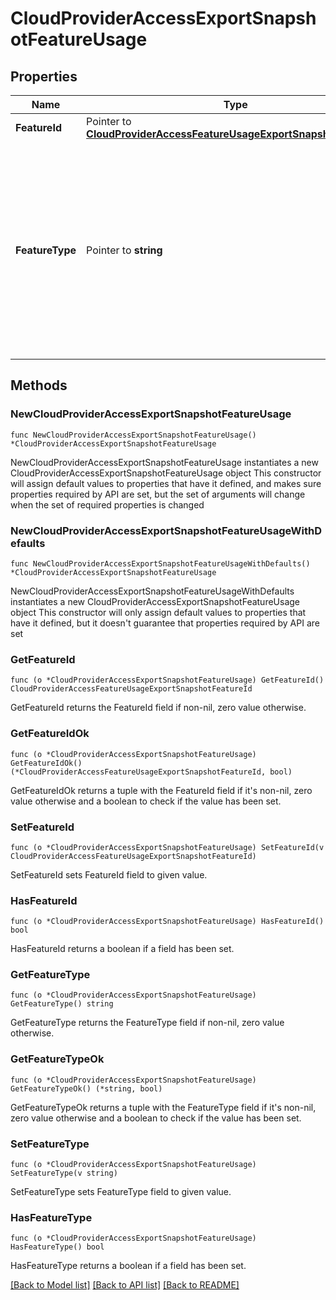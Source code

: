 # CloudProviderAccessExportSnapshotFeatureUsage

## Properties

Name | Type | Description | Notes
------------ | ------------- | ------------- | -------------
**FeatureId** | Pointer to [**CloudProviderAccessFeatureUsageExportSnapshotFeatureId**](CloudProviderAccessFeatureUsageExportSnapshotFeatureId.md) |  | [optional] 
**FeatureType** | Pointer to **string** | Human-readable label that describes one MongoDB Cloud feature linked to this Amazon Web Services (AWS) Identity and Access Management (IAM) role. | [optional] [readonly] 

## Methods

### NewCloudProviderAccessExportSnapshotFeatureUsage

`func NewCloudProviderAccessExportSnapshotFeatureUsage() *CloudProviderAccessExportSnapshotFeatureUsage`

NewCloudProviderAccessExportSnapshotFeatureUsage instantiates a new CloudProviderAccessExportSnapshotFeatureUsage object
This constructor will assign default values to properties that have it defined,
and makes sure properties required by API are set, but the set of arguments
will change when the set of required properties is changed

### NewCloudProviderAccessExportSnapshotFeatureUsageWithDefaults

`func NewCloudProviderAccessExportSnapshotFeatureUsageWithDefaults() *CloudProviderAccessExportSnapshotFeatureUsage`

NewCloudProviderAccessExportSnapshotFeatureUsageWithDefaults instantiates a new CloudProviderAccessExportSnapshotFeatureUsage object
This constructor will only assign default values to properties that have it defined,
but it doesn't guarantee that properties required by API are set

### GetFeatureId

`func (o *CloudProviderAccessExportSnapshotFeatureUsage) GetFeatureId() CloudProviderAccessFeatureUsageExportSnapshotFeatureId`

GetFeatureId returns the FeatureId field if non-nil, zero value otherwise.

### GetFeatureIdOk

`func (o *CloudProviderAccessExportSnapshotFeatureUsage) GetFeatureIdOk() (*CloudProviderAccessFeatureUsageExportSnapshotFeatureId, bool)`

GetFeatureIdOk returns a tuple with the FeatureId field if it's non-nil, zero value otherwise
and a boolean to check if the value has been set.

### SetFeatureId

`func (o *CloudProviderAccessExportSnapshotFeatureUsage) SetFeatureId(v CloudProviderAccessFeatureUsageExportSnapshotFeatureId)`

SetFeatureId sets FeatureId field to given value.

### HasFeatureId

`func (o *CloudProviderAccessExportSnapshotFeatureUsage) HasFeatureId() bool`

HasFeatureId returns a boolean if a field has been set.

### GetFeatureType

`func (o *CloudProviderAccessExportSnapshotFeatureUsage) GetFeatureType() string`

GetFeatureType returns the FeatureType field if non-nil, zero value otherwise.

### GetFeatureTypeOk

`func (o *CloudProviderAccessExportSnapshotFeatureUsage) GetFeatureTypeOk() (*string, bool)`

GetFeatureTypeOk returns a tuple with the FeatureType field if it's non-nil, zero value otherwise
and a boolean to check if the value has been set.

### SetFeatureType

`func (o *CloudProviderAccessExportSnapshotFeatureUsage) SetFeatureType(v string)`

SetFeatureType sets FeatureType field to given value.

### HasFeatureType

`func (o *CloudProviderAccessExportSnapshotFeatureUsage) HasFeatureType() bool`

HasFeatureType returns a boolean if a field has been set.


[[Back to Model list]](../README.md#documentation-for-models) [[Back to API list]](../README.md#documentation-for-api-endpoints) [[Back to README]](../README.md)


